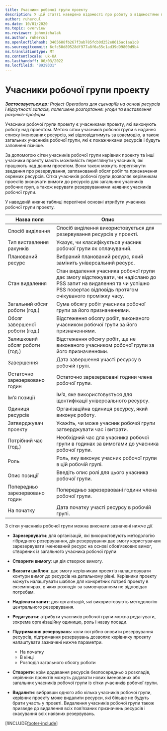 ```yaml
---
title: Учасники робочої групи проекту
description: У цій статті наведено відомості про роботу з відомостями про учасників робочої групи, атрибути та планування проекту.
author: ruhercul
ms.date: 10/01/2020
ms.topic: overview
ms.reviewer: johnmichalak
ms.author: ruhercul
ms.openlocfilehash: 3465688fb267f3ab785fcb0d252e8616ac1aa1c8
ms.sourcegitcommit: 6cfc50d89528df977a8f6a55c1ad39d99800d9b4
ms.translationtype: MT
ms.contentlocale: uk-UA
ms.lasthandoff: 06/03/2022
ms.locfileid: "8929331"
---
```

# <a name="project-team-members"></a>Учасники робочої групи проекту

_**Застосовується до:** Project Operations для сценаріїв на основі ресурсів і відсутності запасів, полегшене розгортання: угоди та виставлення рахунків-проформ_

Учасники робочої групи проекту є учасниками проекту, які виконують роботу над проектом. Метою сітки учасників робочої групи є надання списку іменованих ресурсів, які відповідатимуть за взаємодію, а також загальних учасників робочої групи, які є покажчиками ресурсів і будуть заповнені пізніше.

За допомогою сітки учасників робочої групи керівник проекту та інші учасники проекту мають можливість переглянути учасників, які працюють над даним проектом. Вони також можуть переглянути зведення про резервування, запланований обсяг робіт та призначення окремих ресурсів. Сітка учасників робочої групи дозволяє керівникам проектів визначати вимоги до ресурсів для загальних учасників робочих груп, а також керувати резервуваннями наявних учасників робочої групи.

У наведеній нижче таблиці перелічені основні атрибути учасника робочої групи проекту.

| Назва поля          | Опис                                                                                                                                                                  |
|--------------------------|-----------------------------------------------------------------------------------------------------------------------------------------------------------------------------------|
| Спосіб виділення        | Спосіб виділення використовується для резервування ресурсів у проекті.                                                                         |
| Тип виставлення рахунків             | Указує, чи класифікується учасник робочої групи як оплачуваний.                                                                                                                                       |
| Планований ресурс        | Вибраний планований ресурс, який замінить універсальний ресурс.                                                                                                                   |
| Стан видалення            | Стан видалення учасника робочої групи дає змогу відстежувати, чи надіслано до PSS запит на видалення та чи успішно PSS повертає відповідь протягом очікуваного проміжку часу. |
| Загальний обсяг роботи (год.)     | Сума обсягу робіт учасника робочої групи за його призначеннями.                                                                                                                         |
| Обсяг завершеної роботи (год.) | Відстеження обсягу робіт, виконаного учасником робочої групи за його призначеннями.                                                                                           |
| Залишковий обсяг роботи (год.) | Відстеження обсягу робіт, ще не виконаного учасником робочої групи за його призначеннями.                                                                                    |
| Завершення                   | Дата завершення участі ресурсу в робочій групі.                                                                                                                                            |
| Остаточно зарезервовано годин        | Остаточно зарезервовані години члена робочої групи.                                                                                                                                                                |
| Ім’я позиції            | Ім’я, яке використовується для ідентифікації універсального ресурсу.                                                                                                                                   |
| Одиниця ресурсів          | Організаційна одиниця ресурсу, який виконує роботу.                                                                                                                      |
| Затверджувач проекту         | Укажіть, чи може учасник робочої групи затверджувати час і витрати.                                                                                                                     |
| Потрібний час (год.)           | Необхідний час для учасника робочої групи в годинах за вимогами до учасника робочої групи.                                                                                                                       |
| Роль                     | Роль, яку виконує учасник робочої групи в цій робочій групі.                                                                                                                                |
| Опис позиції     | Введіть опис ролі для цього учасника робочої групи.                                                                                                                             |
| Попередньо зарезервовано годин        | Попередньо зарезервовані години члена робочої групи.                                                                                                                                                                 |
| На початку                    | Дата початку участі ресурсу в робочій групі.                                                                                                                                          |

З сітки учасників робочої групи можна виконати зазначені нижче дії.

- **Зарезервувати**: для організацій, які використовують методологію гібридного резервування, дія резервування дає змогу користувачам зарезервувати іменований ресурс на основі обов’язкових вимог, створених із загального учасника робочої групи
- **Створити вимогу**: ця дія створює вимогу.
- **Вказати шаблон**: дає змогу керівникам проектів налаштовувати контури вимог до ресурсів на детальному рівні. Керівники проекту можуть налаштувати шаблон для конкретних потреб проекту в екземплярах, в яких розподіл за замовчуванням не відповідає потребам.
- **Надіслати запит**: для організацій, які використовують методологію центрального резервування.
- **Редагувати**: атрибути учасників робочої групи можна редагувати, зокрема організаційну одиницю, роль і назву посади.
- **Підтримання резервувань**: коли потрібно оновити резервування ресурсів, підтримання резервувань дозволяє керівнику проекту налаштувати зазначені нижче параметри.

    - На початку
    - В кінці
    - Розподіл загального обсягу роботи

- **Створити**: крім додавання ресурсів безпосередньо з розкладів, керівники проектів можуть додавати нових іменованих або загальних учасників робочої групи із сітки учасників робочої групи.
- **Видалити**: вибравши одного або кілька учасників робочої групи, керівник проекту може видалити ресурси, які більше не будуть брати участь у проекті. Видалення учасників робочої групи також призведе до видалення всіх пов’язаних призначень ресурсів і скасування всіх наявних резервувань.


[!INCLUDE[footer-include](../includes/footer-banner.md)]
